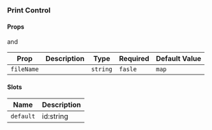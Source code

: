 ### Print Control

#### Props

<!--@include: @libs/map-core/src/modules/ModuleContainer/props.md-->

and

| Prop       | Description | Type     | Required | Default Value |
| ---------- | ----------- | -------- | -------- | ------------- |
| `fileName` |             | `string` | `fasle`  | `map`         |

#### Slots

| Name      | Description |
| --------- | ----------- |
| `default` | id:string   |
